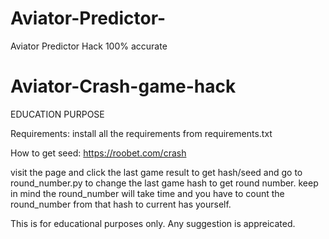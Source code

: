 # Aviator-Predictor-
Aviator Predictor Hack 100% accurate 
# Aviator-Crash-game-hack
EDUCATION PURPOSE

Requirements:
install all the requirements from requirements.txt

How to get seed:
https://roobet.com/crash

visit the page and click the last game result to get hash/seed and go to round_number.py to change the last game hash to get round number.
keep in mind the round_number will take time and you have to count the round_number from that hash to current has yourself.

This is for educational purposes only.
Any suggestion is appreicated.
